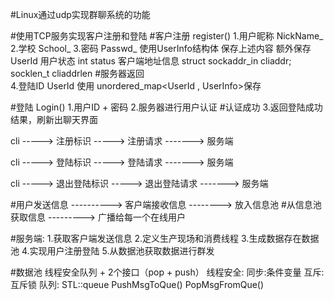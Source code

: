 #Linux通过udp实现群聊系统的功能



#使用TCP服务实现客户注册和登陆
#客户注册 register() 
     1.用户昵称  NickName_ 
     2.学校 School_
     3.密码 Passwd_
     使用UserInfo结构体 保存上述内容
       额外保存
        UserId
        用户状态
            int status
        客户端地址信息
            struct sockaddr_in cliaddr;
            socklen_t cliaddrlen
#服务器返回  
     4.登陆ID UserId
     使用 unordered_map<UserId , UserInfo>保存

#登陆  Login()
     1.用户ID + 密码
     2.服务器进行用户认证
#认证成功 
     3.返回登陆成功结果，刷新出聊天界面

cli -----> 注册标识 ----->  注册请求 -------> 服务端

cli -----> 登陆标识 ----->  登陆请求 -------> 服务端

cli -----> 退出登陆标识 -----> 退出登陆请求 -------> 服务端




#用户发送信息 ---------->   客户端接收信息 -------->  放入信息池
#从信息池获取信息 --------->  广播给每一个在线用户


#服务端:
    1.获取客户端发送信息
    2.定义生产现场和消费线程
    3.生成数据存在数据池
    4.实现用户注册登陆
    5.从数据池获取数据进行群发


#数据池
    线程安全队列 + 2个接口（pop + push）
        线程安全:
            同步:条件变量
            互斥:互斥锁
        队列:
            STL::queue
        PushMsgToQue()
        PopMsgFromQue()
